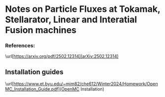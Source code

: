 # Notes on Particle Fluxes at Tokamak, Stellarator, Linear and Interatial Fusion machines


### References:

\url[https://arxiv.org/pdf/2502.12314](arXiv:2502.12314)





## Installation guides

\url[https://www.et.byu.edu/~mjm82/che612/Winter2024/Homework/OpenMC_Installation_Guide.pdf](OpenMC Installation)